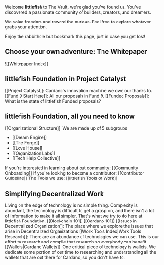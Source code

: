 Welcome **littlefish** to The Vault, we're glad you've found us. You've discovered a passionate community of builders, creators, and dreamers.

We value freedom and reward the curious. Feel free to explore whatever grabs your attention. 

Enjoy the rabbithole but bookmark this page, just in case you get lost!

## Choose your own adventure: The Whitepaper
![[Whitepaper Index]]

## littlefish Foundation in Project Catalyst
[[Project Catalyst]]: Cardano's innovation machine we owe our thanks to.
[[Fund 9 Start Here]]: All our proposals in Fund 9.
[[Funded Proposals]]: What is the state of littlefish Funded proposals?
## littlefish Foundation, all you need to know
[[Organizational Structure]]: We are made up of 5 subgroups
- [[Dream Engine]]
- [[The Forge]]
- [[Love House]]
- [[Organization Labs]]
- [[Tech Help Collective]]

If you're interested in learning about out community: [[Community Onboarding]] 
If you're looking to become a contributor: [[Contributor Guideline]]
The Tools we use: [[littlefish Tools of Work]]

## Simplifying Decentralized Work
Living on the edge of technology is no simple thing. Complexity is abundant, the technology is difficult to get a grasp on, and there isn't a lot of information to make it all simpler. That's what we try to do here at littlefish Foundation.
[[Blockchain 101]]
[[Cardano 101]]
[[Issues in Decentralized Organization]]: The place where we explore the issues that arise in Decentralized Organizations
[[Work Tools Index|Work Tools Research]]: There are an abundance of technologies we can use. This is our effort to research and compile that research so everybody can benefit.
[[Wallets|Cardano Wallets]]: One critical piece of technology is wallets. We dedicate some portion of our time to researching and understanding all the wallets that are out there for Cardano, so you don't have to.






